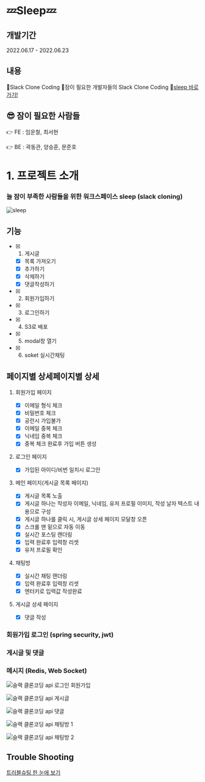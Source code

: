 # 💤Sleep💤

## 개발기간

2022.06.17 - 2022.06.23


## 내용

🎉Slack Clone Coding
🎉잠이 필요한 개발자들의 Slack Clone Coding
🎉<a href="http://sparta-csh.shop.s3-website.ap-northeast-2.amazonaws.com/">sleep 바로가기!</a>


## 😎 잠이 필요한 사람들

👉 FE : 임운철, 최서현

👉 BE : 곽동관, 양승훈, 문준호


# 1. 프로젝트 소개

### 늘 잠이 부족한 사람들을 위한 워크스페이스 sleep (slack cloning)
![sleep](https://user-images.githubusercontent.com/103565908/175207827-94c15e34-b25d-4b7d-b2c9-d0ca26395933.PNG)


## 기능

- [x] 1. 게시글
  - [x] 목록 가져오기
  - [x] 추가하기
  - [x] 삭제하기
  - [x] 댓글작성하기
- [x] 2. 회원가입하기
- [x] 3. 로그인하기
- [x] 4. S3로 배포
- [x] 5. modal창 열기
- [x] 6. soket 실시간채팅


## 페이지별 상세페이지별 상세

1. 회원가입 페이지

   - [x] 이메일 형식 체크
   - [x] 비밀번호 체크
   - [x] 공란시 가입불가
   - [x] 이메일 중복 체크
   - [x] 닉네임 중복 체크
   - [x] 중복 체크 완료후 가입 버튼 생성

2. 로그인 페이지

   - [x] 가입된 아이디/비번 일치시 로그인

3. 메인 페이지(게시글 목록 페이지)

   - [x] 게시글 목록 노출
   - [x] 게시글 하나는 작성자 이메일, 닉네임, 유저 프로필 이미지, 작성 날자  텍스트 내용으로 구성
   - [x] 게시글 하나를 클릭 시, 게시글 상세 페이지 모달창 오픈
   - [x] 스크롤 맨 밑으로 자동 이동
   - [x] 실시간 포스팅 랜더링
   - [x] 입력 완료후 입력창 리셋  
   - [x] 유저 프로필 확인

4. 채팅방
   - [x] 실시간 채팅 랜더링
   - [x] 입력 완료후 입력창 리셋
   - [x] 엔터키로 입력값 작성완료  

5. 게시글 상세 페이지
   - [x] 댓글 작성
### 회원가입 로그인 (spring security, jwt)
### 게시글 및 댓글
### 메시지 (Redis, Web Socket)


![슬랙 클론코딩 api 로그인 회원가입](https://user-images.githubusercontent.com/103565908/175223377-2d256849-65d7-4d05-bf35-b411ab401680.png)

![슬랙 클론코딩 api 게시글](https://user-images.githubusercontent.com/103565908/175223214-b0b0787f-39d1-4d49-be85-75f50f82dca2.png)

![슬랙 클론코딩 api 댓글](https://user-images.githubusercontent.com/103565908/175223245-9c5a9c96-2204-4e62-8b71-8762dc9ee677.png)

![슬랙 클론코딩 api 채팅방 1](https://user-images.githubusercontent.com/103565908/175223412-0983bd9f-d831-4133-a988-7bb9fdc9930d.png)

![슬랙 클론코딩 api 채팅방 2](https://user-images.githubusercontent.com/103565908/175223425-56f77433-5b75-4977-bed1-4840aaa98211.png)

## Trouble Shooting

<a href="https://ysh94.tistory.com/49">트러블슈팅 한 눈에 보기</a>
